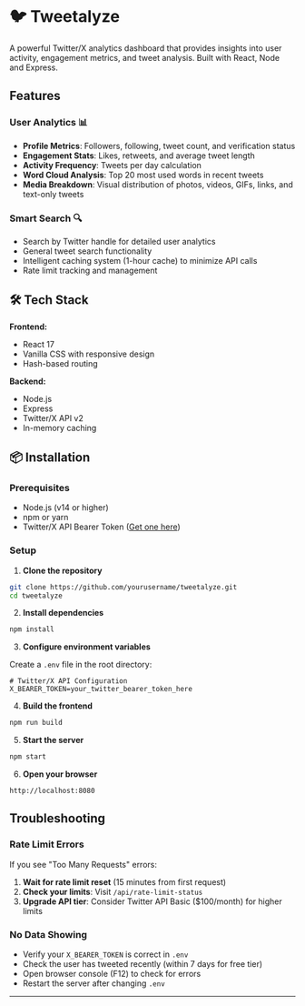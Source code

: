 # 🐦 Tweetalyze

A powerful Twitter/X analytics dashboard that provides insights into user activity, engagement metrics, and tweet analysis. Built with React, Node and Express.


## Features

### User Analytics 📊 
- **Profile Metrics**: Followers, following, tweet count, and verification status
- **Engagement Stats**: Likes, retweets, and average tweet length
- **Activity Frequency**: Tweets per day calculation
- **Word Cloud Analysis**: Top 20 most used words in recent tweets
- **Media Breakdown**: Visual distribution of photos, videos, GIFs, links, and text-only tweets

### Smart Search 🔍 
- Search by Twitter handle for detailed user analytics
- General tweet search functionality
- Intelligent caching system (1-hour cache) to minimize API calls
- Rate limit tracking and management


## 🛠️ Tech Stack

**Frontend:**
- React 17
- Vanilla CSS with responsive design
- Hash-based routing

**Backend:**
- Node.js
- Express
- Twitter/X API v2
- In-memory caching

## 📦 Installation

### Prerequisites
- Node.js (v14 or higher)
- npm or yarn
- Twitter/X API Bearer Token ([Get one here](https://developer.x.com/en/portal/dashboard))

### Setup

1. **Clone the repository**
```bash
git clone https://github.com/yourusername/tweetalyze.git
cd tweetalyze
```

2. **Install dependencies**
```bash
npm install
```

3. **Configure environment variables**

Create a `.env` file in the root directory:

```env
# Twitter/X API Configuration
X_BEARER_TOKEN=your_twitter_bearer_token_here

```

4. **Build the frontend**
```bash
npm run build
```

5. **Start the server**
```bash
npm start
```

6. **Open your browser**
```
http://localhost:8080
```

## Troubleshooting

### Rate Limit Errors

If you see "Too Many Requests" errors:

1. **Wait for rate limit reset** (15 minutes from first request)
2. **Check your limits**: Visit `/api/rate-limit-status`
3. **Upgrade API tier**: Consider Twitter API Basic ($100/month) for higher limits

### No Data Showing

- Verify your `X_BEARER_TOKEN` is correct in `.env`
- Check the user has tweeted recently (within 7 days for free tier)
- Open browser console (F12) to check for errors
- Restart the server after changing `.env`
---
